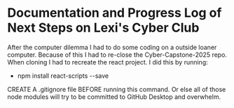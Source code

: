 # Documentation and Progress Log of Next Steps on Lexi's Cyber Club

After the computer dilemma I had to do some coding on a outside loaner computer. Because of this I had to re-close the Cyber-Capstone-2025 repo. When cloning I had to recreate the react project. I did this by running:
- npm install react-scripts --save

CREATE A .gitignore file BEFORE running this command. Or else all of those node modules will try to be committed to GitHub Desktop and overwhelm. 
